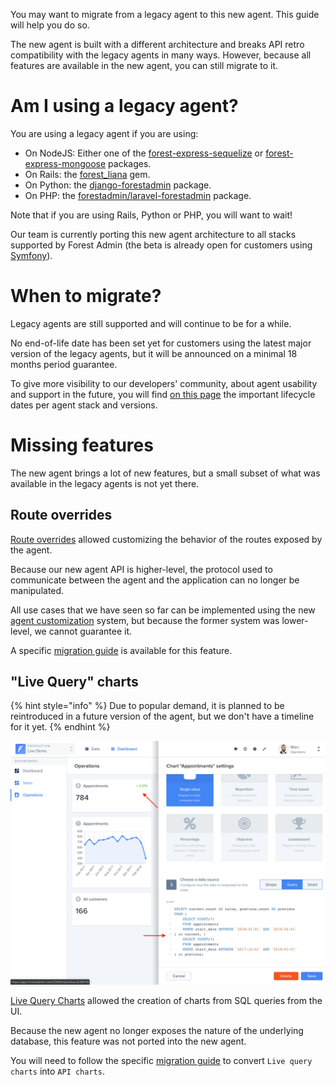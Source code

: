 You may want to migrate from a legacy agent to this new agent. This guide will help you do so.

The new agent is built with a different architecture and breaks API retro compatibility with the legacy agents in many ways. However, because all features are available in the new agent, you can still migrate to it.

# Am I using a legacy agent?

You are using a legacy agent if you are using:

- On NodeJS: Either one of the [forest-express-sequelize](https://github.com/ForestAdmin/forest-express-sequelize) or [forest-express-mongoose](https://github.com/ForestAdmin/forest-express-mongoose) packages.
- On Rails: the [forest_liana](https://github.com/ForestAdmin/forest-rails) gem.
- On Python: the [django-forestadmin](https://github.com/ForestAdmin/django-forestadmin) package.
- On PHP: the [forestadmin/laravel-forestadmin](https://github.com/ForestAdmin/laravel-forestadmin) package.

Note that if you are using Rails, Python or PHP, you will want to wait!

Our team is currently porting this new agent architecture to all stacks supported by Forest Admin (the beta is already open for customers using [Symfony](https://github.com/ForestAdmin/symfony-forestadmin)).

# When to migrate?

Legacy agents are still supported and will continue to be for a while.

No end-of-life date has been set yet for customers using the latest major version of the legacy agents, but it will be announced on a minimal 18 months period guarantee.

To give more visibility to our developers' community, about agent usability and support in the future, you will find [on this page](https://docs.forestadmin.com/documentation/how-tos/releases-support) the important lifecycle dates per agent stack and versions.

# Missing features

The new agent brings a lot of new features, but a small subset of what was available in the legacy agents is not yet there.

## Route overrides

[Route overrides](https://docs.forestadmin.com/documentation/reference-guide/routes/override-a-route) allowed customizing the behavior of the routes exposed by the agent.

Because our new agent API is higher-level, the protocol used to communicate between the agent and the application can no longer be manipulated.

All use cases that we have seen so far can be implemented using the new [agent customization](../../agent-customization) system, but because the former system was lower-level, we cannot guarantee it.

A specific [migration guide](./steps/customizations/route-overrides.md) is available for this feature.

## "Live Query" charts

{% hint style="info" %}
Due to popular demand, it is planned to be reintroduced in a future version of the agent, but we don't have a timeline for it yet.
{% endhint %}

![Live Query Chart configuration screen](../../assets/migration-chart-sql.png)

[Live Query Charts](https://docs.forestadmin.com/user-guide/dashboards/charts/create-a-chart#creating-a-chart-with-sql) allowed the creation of charts from SQL queries from the UI.

Because the new agent no longer exposes the nature of the underlying database, this feature was not ported into the new agent.

You will need to follow the specific [migration guide](./steps/customizations/live-query-charts.md) to convert `Live query charts` into `API charts`.
